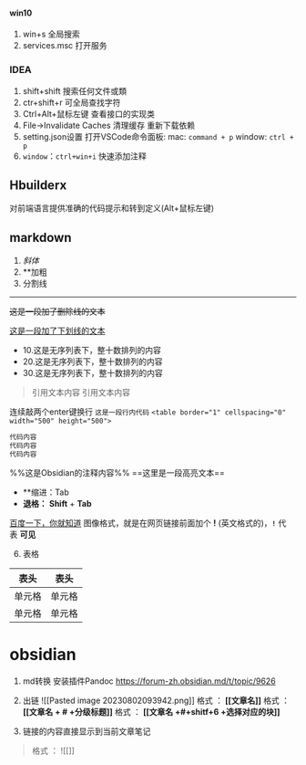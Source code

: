 #### win10
1. win+s 全局搜索
2. services.msc 打开服务

### IDEA
1. shift+shift 搜索任何文件或類
2. ctr+shift+r  可全局查找字符
3. Ctrl+Alt+鼠标左键 查看接口的实现类
4. File->Invalidate Caches   清理缓存 重新下载依赖
5. setting.json设置  打开VSCode命令面板: mac: `command + p` window: `ctrl + p`
6. `window`：`ctrl+win+i`   快速添加注释

## Hbuilderx
对前端语言提供准确的代码提示和转到定义(Alt+鼠标左键)

## markdown
1. *斜体*    
2. **加粗
3. 分割线 
***
~~这是一段加了删除线的文本~~

<u>这是一段加了下划线的文本</u>
- 10.这是无序列表下，整十数排列的内容
- 20.这是无序列表下，整十数排列的内容
- 30.这是无序列表下，整十数排列的内容

>引用文本内容
>引用文本内容

连续敲两个enter键换行
`这是一段行内代码`
`<table border="1" cellspacing="0" width="500" height="500">`
```java
代码内容
代码内容
代码内容
```
%%这是Obsidian的注释内容%%
==这里是一段高亮文本==

-   **缩进：Tab
-   **退格：**  **Shift** + **Tab**


[百度一下，你就知道](http://www.baidu.com "按住Ctrl点击跳转百度")  图像格式，就是在网页链接前面加个 **!** (英文格式的)，**`!`** 代表 **可见**

6. 表格

|  表头   | 表头  |
|  ----  | ----  |
| 单元格  | 单元格 |
| 单元格  | 单元格 |


# obsidian
1. md转换 安装插件Pandoc https://forum-zh.obsidian.md/t/topic/9626
2. 出链
![[Pasted image 20230802093942.png]]
	格式 ： **[[文章名]]**
	格式 ：**[[文章名 + # +分级标题]]**
	格式 ： **[[文章名 +#+shitf+6 +选择对应的块]]**
	
3.  链接的内容直接显示到当前文章笔记
> 格式 ： ![[]]
